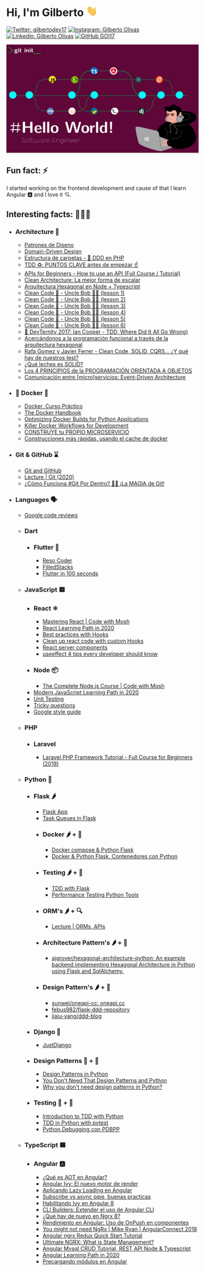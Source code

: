 # Hi, I'm Gilberto <img src="https://raw.githubusercontent.com/ABSphreak/ABSphreak/master/gifs/Hi.gif" width="30px">

[![Twitter: gilbertodev17](https://img.shields.io/twitter/follow/gilbertodev17?style=social)](https://twitter.com/gilbertodev17)
[![Instagram: Gilberto Olivas](https://img.shields.io/badge/-Gilberto_Olivas-lightgray?style=flat-square&logo=Instagram&link=https://www.instagram.com/gilberto1712/)](https://www.instagram.com/gilberto1712/)
[![Linkedin: Gilberto Olivas](https://img.shields.io/badge/-Gilberto_Olivas-blue?style=flat-square&logo=Linkedin&logoColor=white&link=https://www.linkedin.com/in/golivas-it/)](https://www.linkedin.com/in/golivas-it/)
[![GitHub GOI17](https://img.shields.io/github/followers/GOI17?label=follow&style=social)](https://github.com/GOI17)

<img src="https://github.com/GOI17/GOI17/blob/master/header.png"/>

## Fun fact: ⚡ 
  I started working on the frontend development and cause of that I learn Angular 🅰 and I love it 💘.

## Interesting facts:  👨🏻‍🏫
* ### Architecture 🧱
    * [Patrones de Diseno](https://www.youtube.com/watch?v=3qTmBcxGlWk&list=PLJkcleqxxobUJlz1Cm8WYd-F_kckkDvc8)
    * [Domain-Driven Design](https://www.youtube.com/watch?v=dH5aSQLXtKg&t=937s)
    * [Estructura de carpetas - 🐘 DDD en PHP](https://www.youtube.com/watch?v=UFnABp2s8Y0)
    * [TDD ♻️: PUNTOS CLAVE antes de empezar ☝️](https://www.youtube.com/watch?v=wTcymfvb-Iw)
    * [APIs for Beginners - How to use an API (Full Course / Tutorial)](https://www.youtube.com/watch?v=GZvSYJDk-us)
    * [Clean Architecture: La mejor forma de escalar](https://www.youtube.com/watch?v=y3MWfPDmVqo&t=885s)
    * [Arquitectura Hexagonal en Node + Typescript](https://www.youtube.com/watch?v=b5ngTWAPNeg)
    * [Clean Code 📝 - Uncle Bob 👴🏻 (lesson 1)](https://www.youtube.com/watch?v=7EmboKQH8lM&t=4187s)
    * [Clean Code 📝 - Uncle Bob 👴🏻 (lesson 2)](https://www.youtube.com/watch?v=2a_ytyt9sf8)
    * [Clean Code 📝 - Uncle Bob 👴🏻 (lesson 3)](https://www.youtube.com/watch?v=Qjywrq2gM8o)
    * [Clean Code 📝 - Uncle Bob 👴🏻 (lesson 4)](https://www.youtube.com/watch?v=58jGpV2Cg50)
    * [Clean Code 📝 - Uncle Bob 👴🏻 (lesson 5)](https://www.youtube.com/watch?v=sn0aFEMVTpA)
    * [Clean Code 📝 - Uncle Bob 👴🏻 (lesson 6)](https://www.youtube.com/watch?v=l-gF0vDhJVI)
    * [🚀 DevTernity 2017: Ian Cooper - TDD, Where Did It All Go Wrong)](https://www.youtube.com/watch?v=EZ05e7EMOLM&t=15s)
    * [Acercándonos a la programación funcional a través de la arquitectura hexagonal](https://www.youtube.com/watch?v=H8j3Vjhn2Xg)
    * [Rafa Gomez y Javier Ferrer - Clean Code, SOLID, CQRS... ¿Y qué hay de nuestros test?](https://www.youtube.com/watch?v=cw6Va1ZW7iI)
    * [¿Qué leches es SOLID?](https://www.youtube.com/watch?v=2X50sKeBAcQ)
    * [Los 4 PRINCIPIOS de la PROGRAMACIÓN ORIENTADA A OBJETOS](https://www.youtube.com/watch?v=tTPeP5dVuA4&t=283s)
    * [Comunicación entre [micro]servicios: Event-Driven Architecture](https://www.youtube.com/watch?v=vDd74o6Ufqg)
* ### 🐳 Docker 🐋
    * [Docker, Curso Práctico](https://www.youtube.com/watch?v=NVvZNmfqg6M&t=4169s)
    * [The Docker Handbook](https://www.freecodecamp.org/news/the-docker-handbook/amp/)
    * [Optimizing Docker Builds for Python Applications](https://www.youtube.com/watch?v=9-rdOTj80vk)
    * [Killer Docker Workflows for Development](https://www.youtube.com/watch?v=EfpVgKtqZVw&t=2624s)
    * [CONSTRUYE tu PROPIO MICROSERVICIO](https://www.youtube.com/watch?v=dS8o50otIfo)
    * [Construcciones más rápidas, usando el cache de docker](https://www.youtube.com/watch?v=14HJ_ydpsDk)
* ### Git & GitHub ⌛
    * [Git and GitHub](https://www.youtube.com/watch?v=RGOj5yH7evk&t=500s)
    * [Lecture | Git (2020)](https://courses.edx.org/courses/course-v1:HarvardX+CS50W+Web/courseware/ba04fcff2f544e4896970382f3ac4e9b/e1db1d5394cf476ba0c925010b94a5f4/?child=first)
    * [¿Cómo Funciona #Git Por Dentro? 🧙‍♂️ ¡La MAGIA de Git!](https://www.youtube.com/watch?v=EGhUWAEZpfw)
* ### Languages 🗣
    * [Google code reviews](https://www-freecodecamp-org.cdn.ampproject.org/c/s/www.freecodecamp.org/news/what-google-taught-me-about-code-reviews/amp/)
    * ### Dart
      * ### Flutter 🐤
        * [Reso Coder](https://www.youtube.com/c/ResoCoder/videos)
        * [FilledStacks](https://www.youtube.com/c/FilledStacks/videos)
        * [Flutter in 100 seconds](https://www.youtube.com/watch?v=lHhRhPV--G0)
    * ### JavaScript 🟨
      * ### React ⚛
        * [Mastering React | Code with Mosh](https://codewithmosh.com/p/mastering-react)
        * [React Learning Path in 2020](https://www.youtube.com/watch?v=Q9Qx2Xef0do&feature=youtu.be)
        * [Best practices with Hooks](https://blog.bitsrc.io/best-practices-with-react-hooks-69d7e4af69a7)
        * [Clean up react code with custom Hooks](https://medium.com/swlh/clean-up-your-react-code-with-custom-hooks-57f7f4410593)
        * [React server components](https://blog.bitsrc.io/react-server-components-1ca621ac2519)
        * [useeffect 4 tips every developer should know](https://medium.com/swlh/useeffect-4-tips-every-developer-should-know-54b188b14d9c)
      * ### Node 📦
        * [The Complete Node.js Course | Code with Mosh](https://codewithmosh.com/p/the-complete-node-js-course)
      * [Modern JavaScript Learning Path in 2020](https://www.youtube.com/watch?v=gSnbnYffz7k&feature=youtu.be)
      * [Unit Testing](https://geekflare.com/javascript-unit-testing/)
      * [Tricky questions](https://www.youtube.com/watch?v=MY0UBGX2FtA&ab_channel=CodingTech)
      * [Google style guide](https://google.github.io/styleguide/jsguide.html)
    * ### PHP 
      * ### Laravel
        * [Laravel PHP Framework Tutorial - Full Course for Beginners (2019)](https://www.youtube.com/watch?v=ImtZ5yENzgE)
    * ### Python 🐍
      * ### Flask 🌶
        * [Flask App](https://www.youtube.com/watch?v=d1it0BSOEp0&t=1020s)
        * [Task Queues in Flask](https://www.youtube.com/watch?v=vnQd-5klDjU)
        * ### Docker 🌶 + 🐋
            * [Docker compose & Python Flask](https://www.youtube.com/watch?v=_UfGW_GpraQ&t=1247s)
            * [Docker & Python Flask. Contenedores con Python](https://www.youtube.com/watch?v=YENw-bNHZwg&t=1125s)
        * ### Testing 🌶 + 🧪
            * [TDD with Flask](https://www.youtube.com/watch?v=ACNRAfVMVPw&t=3389s)
            * [Performance Testing Python Tools](https://www.youtube.com/watch?v=2xeATRKjN0w)
        * ### ORM's 🌶 + 🔍
            * [Lecture | ORMs, APIs](https://courses.edx.org/courses/course-v1:HarvardX+CS50W+Web/courseware/3b4d945d89eb40bcad81746770a81c3b/c5f10dc2fb5e457088720de0393a19a1/?child=first)
        * ### Architecture Pattern's 🌶 + 🧱
            * [ajgrover/hexagonal-architecture-python: An example backend implementing Hexagonal Architecture in Python using Flask and SqlAlchemy.](https://github.com/ajgrover/hexagonal-architecture-python)
        * ### Design Pattern's 🌶 + 🎨
            * [sunwei/oneapi-cc: oneapi.cc](https://github.com/sunwei/oneapi-cc)
            * [febus982/flask-ddd-repository](https://github.com/febus982/flask-ddd-repository)
            * [jiaju-yang/ddd-blog](https://github.com/jiaju-yang/ddd-blog)
      * ### Django 🦄
          * [JustDjango](https://www.youtube.com/channel/UCRM1gWNTDx0SHIqUJygD-kQ/videos)
      * ### Design Patterns 🐍 + 🎨
          * [Design Patterns in Python](https://www.youtube.com/watch?v=bsyjSW46TDg)
          * [You Don't Need That Design Patterns and Python](https://www.youtube.com/watch?v=CAdk_kYbeSY)
          * [Why you don't need design patterns in Python?](https://www.youtube.com/watch?v=G5OeYHCJuv0&t=14s)
      * ### Testing 🐍 + 🧪
          * [Introduction to TDD with Python](https://www.youtube.com/watch?v=KOED7MAOk6M)
          * [TDD in Python with pytest](https://www.youtube.com/watch?v=x5IbDPoBnb4&list=PLWtCrYLGt7T2REIrEcpGY6nT2t7Wcoj-m)
          * [Python Debugging con PDBPP](https://www.youtube.com/watch?v=VJN8R_my7WY)
    * ### TypeScript 🟦
      * ### Angular 🅰
          * [¿Qué es AOT en Angular?](https://www.youtube.com/watch?v=1iQoDKRzp_g)
          * [Angular Ivy: El nuevo motor de render](https://www.youtube.com/watch?v=narSIUoDvfU)
          * [Aplicando Lazy Loading en Angular](https://www.youtube.com/watch?v=KI6xyeyMCSo&t=1673s)
          * [Subscribe vs async pipe, buenas practicas](https://www.youtube.com/watch?v=8Bq3DyNnCkQ&t=915s)
          * [Habilitando Ivy en Angular 8](https://www.youtube.com/watch?v=nfsUnTCr3RA&t=770s)
          * [CLI Builders: Extender el uso de Angular CLI](https://www.youtube.com/watch?v=3r6JhilQ4_A)
          * [¿Qué hay de nuevo en Ngrx 8?](https://www.youtube.com/watch?v=ac0IEji-vYc&t=2315s)
          * [Rendimiento en Angular: Uso de OnPush en componentes](https://www.youtube.com/watch?v=tmM8xl-SpfQ&t=178s)
          * [You might not need NgRx | Mike Ryan | AngularConnect 2018](https://www.youtube.com/watch?v=omnwu_etHTY)
          * [Angular ngrx Redux Quick Start Tutorial](https://www.youtube.com/watch?v=f97ICOaekNU&t=139s)
          * [Ultimate NGRX: What is State Management?](https://www.youtube.com/watch?v=N_UQx8dPPkc&list=PLW2eQOsUPlWJRfWGOi9gZdc3rE4Fke0Wv)
          * [Angular Mysql CRUD Tutorial, REST API Node & Typescript](https://www.youtube.com/watch?v=lxYB79ANJM8)
          * [Angular Learning Path in 2020](https://www.youtube.com/watch?v=0qJ7b9F2wOU)
          * [Precargando módulos en Angular](https://www.youtube.com/watch?v=db2VunrvVKs)
